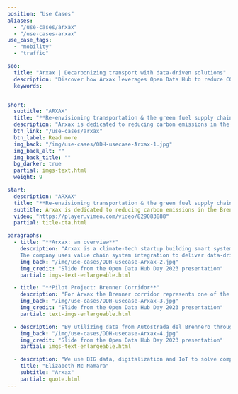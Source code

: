 ```yaml
---
position: "Use Cases"
aliases:
  - "/use-cases/arxax"
  - "/use-cases-arxax"
use_case_tags:
  - "mobility"
  - "traffic"

seo:
  title: "Arxax | Decarbonizing transport with data-driven solutions"
  description: "Discover how Arxax leverages Open Data Hub to reduce CO₂ emissions in the Brenner corridor. Explore data-driven strategies for sustainable transport and logistics."
  keywords:


short:
  subtitle: "ARXAX"
  title: "**Re-envisioning transportation & the green fuel supply chain.**"
  description: "Arxax is dedicated to reducing carbon emissions in the Brenner corridor by optimizing and promoting cleaner transportation through a data-driven approach."
  btn_link: "/use-cases/arxax"
  btn_label: Read more
  img_back: "/img/use-cases/ODH-usecase-Arxax-1.jpg"
  img_back_alt: ""
  img_back_title: ""
  bg_darker: true
  partial: imgs-text.html
  weight: 9

start:
  description: "ARXAX"
  title: "**Re-envisioning transportation & the green fuel supply chain.**"
  subtitle: Arxax is dedicated to reducing carbon emissions in the Brenner corridor by optimizing and promoting cleaner transportation through a data-driven approach.
  video: "https://player.vimeo.com/video/829083888"
  partial: title-cta.html

paragraphs:
  - title: "**Arxax: an overview**"
    description: "Arxax is a climate-tech startup building smart system integration solutions to support and accelerate green transition in transport and logistics.
    The company uses value chain system integration to deliver data-driven intelligent insights. It facilitates the creation of a smart, sustainable, and clean transport and logistics industry."
    img_back: "/img/use-cases/ODH-usecase-Arxax-2.jpg"
    img_credit: "Slide from the Open Data Hub Day 2023 presentation"
    partial: imgs-text-enlargeable.html

  - title: "**Pilot Project: Brenner Corridor**"
    description: "For Arxax the Brenner corridor represents one of the biggest decarbonization challenges. The Brenner corridor carries about 2,5 million heavy duty trucks on its roads every year. Each one of the trucks emits about 110 tons of CO2 per year and there is a very strong appetite at EU and at local level to decarbonize this sector.The Open Data Hub plays a fundamental role for green fuel market sizing and scoping and fuel demand analytics in heavy-duty transport across Brenner Pass."
    img_back: "/img/use-cases/ODH-usecase-Arxax-3.jpg"
    img_credit: "Slide from the Open Data Hub Day 2023 presentation"
    partial: text-imgs-enlargeable.html

  - description: "By utilizing data from Autostrada del Brennero through the Open Data Hub, Arxax has the ability to track the density, speed, and count of heavy-duty vehicles. By integrating this data with information from Austria, it becomes possible to trace the routes taken by trucks. This analysis aids in comprehending the demands at precise locations, such as identifying suitable refueling stations and their optimal placements. Such insights contribute to achieving their ultimate objective of establishing an environmentally sustainable TEN-T freight network with reduced or zero carbon emissions."
    img_back: "/img/use-cases/ODH-usecase-Arxax-4.jpg"
    img_credit: "Slide from the Open Data Hub Day 2023 presentation"
    partial: imgs-text-enlargeable.html

  - description: "We use BIG data, digitalization and IoT to solve complex questions around fuel demand and the green transition."
    title: "Elizabeth Mc Namara"
    subtitle: "Arxax"
    partial: quote.html
---
```

